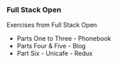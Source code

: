 ### Full Stack Open 

Exercises from Full Stack Open

- Parts One to Three - Phonebook
- Parts Four & Five - Blog
- Part Six - Unicafe - Redux
